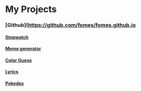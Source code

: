 # My Projects

### [Github](https://github.com/fomes/fomes.github.io

#### [Stopwatch](https://fomes.github.io/stopwatch)

#### [Meme generator](https://fomes.github.io/meme.generator)

#### [Color Guess](https://fomes.github.io/color.guess)

#### [Lyrics](https://fomes.github.io/lyrics)

#### [Pokedex](https://fomes.github.io/pokedex/)

